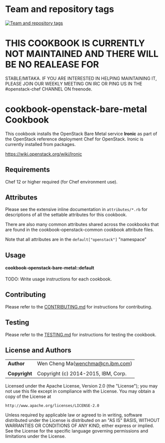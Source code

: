 Team and repository tags
========================

[![Team and repository tags](http://governance.openstack.org/badges/cookbook-openstack-bare-metal.svg)](http://governance.openstack.org/reference/tags/index.html)

<!-- Change things from this point on -->

# THIS COOKBOOK IS CURRENTLY NOT MAINTAINED AND THERE WILL BE NO REALEASE FOR
STABLE/MITAKA. IF YOU ARE INTERESTED IN HELPING MAINTAINING IT, PLEASE JOIN OUR
WEEKLY MEETING ON IRC OR PING US IN THE #openstack-chef CHANNEL ON freenode.

cookbook-openstack-bare-metal Cookbook
======================================

This cookbook installs the OpenStack Bare Metal service **Ironic** as part of
the OpenStack reference deployment Chef for OpenStack. Ironic is currently
installed from packages.

https://wiki.openstack.org/wiki/Ironic

Requirements
------------

Chef 12 or higher required (for Chef environment use).

Attributes
----------

Please see the extensive inline documentation in `attributes/*.rb` for descriptions
of all the settable attributes for this cookbook.

There are also many common attributes shared across the cookbooks that are found in
the cookbook-openstack-common cookbook attribute files.

Note that all attributes are in the `default["openstack"]` "namespace"


Usage
-----
#### cookbook-openstack-bare-metal::default
TODO: Write usage instructions for each cookbook.


Contributing
------------

Please refer to the [CONTRIBUTING.md](CONTRIBUTING.md) for instructions for contributing.

Testing
-------

Please refer to the [TESTING.md](TESTING.md) for instructions for testing the cookbook.

License and Authors
-------------------

|                      |                                                    |
|:---------------------|:---------------------------------------------------|
| **Author**           |   Wen Cheng Ma(<wenchma@cn.ibm.com>)               |
|                      |                                                    |
| **Copyright**        |  Copyright (c) 2014-2015, IBM, Corp.               |


Licensed under the Apache License, Version 2.0 (the "License");
you may not use this file except in compliance with the License.
You may obtain a copy of the License at

    http://www.apache.org/licenses/LICENSE-2.0

Unless required by applicable law or agreed to in writing, software
distributed under the License is distributed on an "AS IS" BASIS,
WITHOUT WARRANTIES OR CONDITIONS OF ANY KIND, either express or implied.
See the License for the specific language governing permissions and
limitations under the License.
